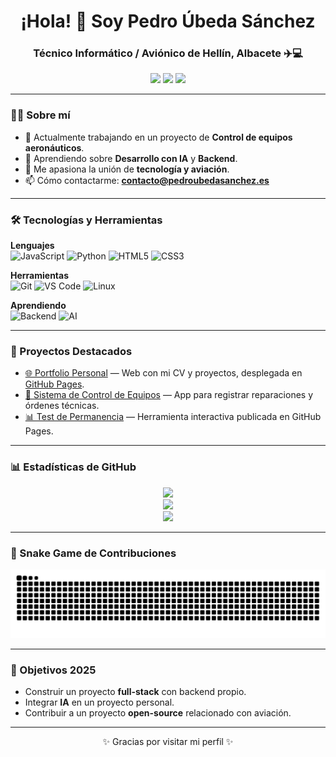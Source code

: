 <!-- Encabezado con un saludo y una breve introducción -->
<h1 align="center">¡Hola! 👋 Soy Pedro Úbeda Sánchez</h1>
<h3 align="center">Técnico Informático / Aviónico de Hellín, Albacete ✈️💻</h3>

<p align="center">
  <a href="https://pedroubedasanchez.es"><img src="https://img.shields.io/badge/🌐-Portfolio-blue?style=for-the-badge" /></a>
  <a href="https://linkedin.com/in/pubesan"><img src="https://img.shields.io/badge/LinkedIn-Perfil-informational?style=for-the-badge&logo=linkedin" /></a>
  <a href="mailto:contacto@pedroubedasanchez.es"><img src="https://img.shields.io/badge/Email-Contacto-red?style=for-the-badge&logo=gmail" /></a>
</p>

---

### 👨‍💻 Sobre mí
- 🔭 Actualmente trabajando en un proyecto de **Control de equipos aeronáuticos**.  
- 🌱 Aprendiendo sobre **Desarrollo con IA** y **Backend**.  
- 💬 Me apasiona la unión de **tecnología y aviación**.  
- 📫 Cómo contactarme: **contacto@pedroubedasanchez.es**  

---

### 🛠️ Tecnologías y Herramientas

**Lenguajes**  
![JavaScript](https://img.shields.io/badge/JavaScript-Intermediate-yellow?style=for-the-badge&logo=javascript&logoColor=black)
![Python](https://img.shields.io/badge/Python-Intermediate-blue?style=for-the-badge&logo=python&logoColor=white)
![HTML5](https://img.shields.io/badge/HTML5-Advanced-orange?style=for-the-badge&logo=html5&logoColor=white)
![CSS3](https://img.shields.io/badge/CSS3-Intermediate-blue?style=for-the-badge&logo=css3&logoColor=white)

**Herramientas**  
![Git](https://img.shields.io/badge/Git-Intermediate-orange?style=for-the-badge&logo=git&logoColor=white)
![VS Code](https://img.shields.io/badge/VSCode-Primary-blue?style=for-the-badge&logo=visualstudiocode&logoColor=white)
![Linux](https://img.shields.io/badge/Linux-Comfortable-black?style=for-the-badge&logo=linux&logoColor=yellow)

**Aprendiendo**  
![Backend](https://img.shields.io/badge/Backend-Learning-green?style=for-the-badge&logo=node.js&logoColor=white)
![AI](https://img.shields.io/badge/AI/ML-Exploring-purple?style=for-the-badge&logo=tensorflow&logoColor=white)

---

### 🚀 Proyectos Destacados
- [🌐 Portfolio Personal](https://github.com/BeLc3bU/PedroUbedaSanchez.github.io) — Web con mi CV y proyectos, desplegada en [GitHub Pages](https://belc3bu.github.io/PedroUbedaSanchez.github.io/).
- [🔧 Sistema de Control de Equipos](https://github.com/BeLc3bU/Control-de-Equipos) — App para registrar reparaciones y órdenes técnicas.
- [📊 Test de Permanencia](https://belc3bu.github.io/test-permanencia/) — Herramienta interactiva publicada en GitHub Pages.

---

### 📊 Estadísticas de GitHub
<p align="center">
  <img src="https://github-readme-stats.vercel.app/api?username=BeLc3bU&show_icons=true&theme=dracula&include_all_commits=true&count_private=true" />
  <br/>
  <img src="https://github-readme-stats.vercel.app/api/top-langs/?username=BeLc3bU&layout=compact&langs_count=8&theme=dracula" />
  <br/>
  <img src="https://streak-stats.demolab.com?user=BeLc3bU&theme=dracula&hide_border=true" />
</p>

---

### 🐍 Snake Game de Contribuciones
<p align="center">
  <!-- Muestra la imagen para tema claro -->
  <picture>
    <source media="(prefers-color-scheme: dark)" srcset="https://raw.githubusercontent.com/BeLc3bU/BeLc3bU/output/github-contribution-grid-snake-dark.svg" />
    <source media="(prefers-color-scheme: light)" srcset="https://raw.githubusercontent.com/BeLc3bU/BeLc3bU/output/github-contribution-grid-snake.svg" />
    <img alt="snake" src="https://raw.githubusercontent.com/BeLc3bU/BeLc3bU/output/github-contribution-grid-snake.svg" />
  </picture>
</p>

---

### 🎯 Objetivos 2025
- Construir un proyecto **full-stack** con backend propio.  
- Integrar **IA** en un proyecto personal.  
- Contribuir a un proyecto **open-source** relacionado con aviación.  

---

<p align="center">✨ Gracias por visitar mi perfil ✨</p>
